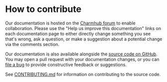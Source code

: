 # How to contribute

Our documentation is hosted on the [Charmhub forum](https://discourse.charmhub.io/t/saml-integrator-documentation-overview/11293) to enable collaboration. Please use the "Help us improve this documentation" links on each documentation page to either directly change something you see that's wrong, ask a question, or make a suggestion about a potential change via the comments section.

Our documentation is also available alongside the [source code on GitHub](https://github.com/canonical/saml-integrator-operator).
You may open a pull request with your documentation changes, or you can
[file a bug](https://github.com/canonical/saml-integrator-operator/issues) to provide constructive feedback or suggestions.

See [CONTRIBUTING.md](https://github.com/canonical/saml-integrator-operator/blob/main/CONTRIBUTING.md)
for information on contributing to the source code.